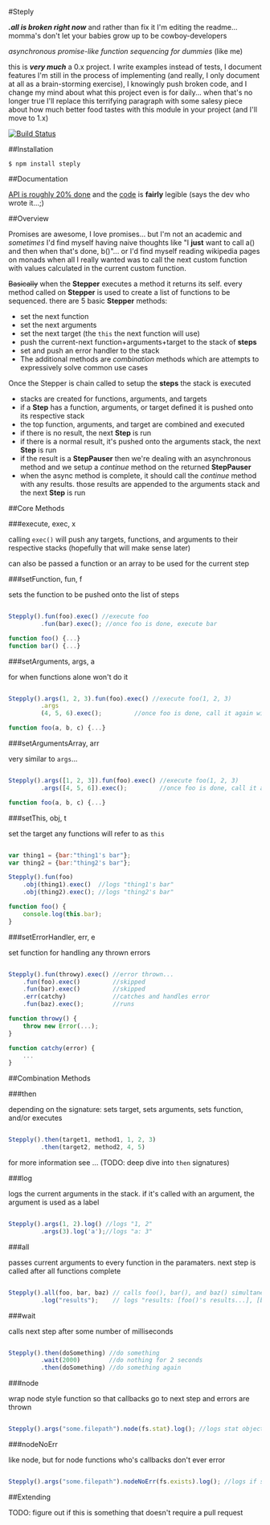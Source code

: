 #Steply

***.all is broken right now*** and rather than fix it I'm editing the readme... momma's don't let your babies grow up to be cowboy-developers

*asynchronous promise-like function sequencing for dummies* (like me)

this is ***very much*** a 0.x project. I write examples instead of tests, I document features I'm still in the process of implementing (and really, I only document at all as a brain-storming exercise), I knowingly push broken code, and I change my mind about what this project even is for daily... when that's no longer true I'll replace this terrifying paragraph with some salesy piece about how much better food tastes with this module in your project (and I'll move to 1.x)

[![Build Status](https://travis-ci.org/dtudury/steply.png)](https://travis-ci.org/dtudury/steply)

##Installation

    $ npm install steply

##Documentation

[API is roughly 20% done](//github.com/dtudury/steply/wiki/Steply) and the [code](//github.com/dtudury/steply/tree/master/lib) is **fairly** legible (says the dev who wrote it...;)

##Overview

Promises are awesome, I love promises... but I'm not an academic and *sometimes* I'd find myself having naive thoughts like "I **just** want to call a() and then when that's done, b()"...  or I'd find myself reading wikipedia pages on monads when all I really wanted was to call the next custom function with values calculated in the current custom function.

~~Basically~~ when the **Stepper** executes a method it returns its self.  every method called on **Stepper** is used to create a list of functions to be sequenced.  there are 5 basic **Stepper** methods:

- set the next function
- set the next arguments
- set the next target (the `this` the next function will use)
- push the current-next function+arguments+target to the stack of **steps**
- set and push an error handler to the stack
- The additional methods are *combination* methods which are attempts to expressively solve common use cases

Once the Stepper is chain called to setup the **steps** the stack is executed

- stacks are created for functions, arguments, and targets
- if a **Step** has a function, arguments, or target defined it is pushed onto its respective stack
- the top function, arguments, and target are combined and executed
- if there is no result, the next **Step** is run
- if there is a normal result, it's pushed onto the arguments stack, the next **Step** is run
- if the result is a **StepPauser** then we're dealing with an asynchronous method and we setup a *continue* method on the returned **StepPauser**
- when the async method is complete, it should call the *continue* method with any results. those results are appended to the arguments stack and the next **Step** is run


##Core Methods




###execute, exec, x

calling `exec()` will push any targets, functions, and arguments to their respective stacks (hopefully that will make sense later)

can also be passed a function or an array to be used for the current step




###setFunction, fun, f

sets the function to be pushed onto the list of steps
```js

Stepply().fun(foo).exec() //execute foo
         .fun(bar).exec(); //once foo is done, execute bar

function foo() {...}
function bar() {...}
```




###setArguments, args, a

for when functions alone won't do it
```js

Stepply().args(1, 2, 3).fun(foo).exec() //execute foo(1, 2, 3)
         .args
         (4, 5, 6).exec();         //once foo is done, call it again with (4, 5, 6)

function foo(a, b, c) {...}
```




###setArgumentsArray, arr

very similar to `args`...

```js

Stepply().args([1, 2, 3]).fun(foo).exec() //execute foo(1, 2, 3)
         .args([4, 5, 6]).exec();         //once foo is done, call it again with (4, 5, 6)

function foo(a, b, c) {...}
```




###setThis, obj, t

set the target any functions will refer to as `this`

```js

var thing1 = {bar:"thing1's bar"};
var thing2 = {bar:"thing2's bar"};

Stepply().fun(foo)
    .obj(thing1).exec()  //logs "thing1's bar"
    .obj(thing2).exec(); //logs "thing2's bar"

function foo() {
    console.log(this.bar);
}
```




###setErrorHandler, err, e

set function for handling any thrown errors

```js

Stepply().fun(throwy).exec() //error thrown...
    .fun(foo).exec()         //skipped
    .fun(bar).exec()         //skipped
    .err(catchy)             //catches and handles error
    .fun(baz).exec();        //runs

function throwy() {
    throw new Error(...);
}

function catchy(error) {
    ...
}
```




##Combination Methods




###then

depending on the signature: sets target, sets arguments, sets function, and/or executes

```js

Stepply().then(target1, method1, 1, 2, 3)
         .then(target2, method2, 4, 5)

```

for more information see ... (TODO: deep dive into `then` signatures)




###log

logs the current arguments in the stack.  if it's called with an argument, the argument is used as a label

```js

Stepply().args(1, 2).log() //logs "1, 2"
         .args(3).log('a');//logs "a: 3"

```




###all

passes current arguments to every function in the paramaters.  next step is called after all functions complete

```js

Stepply().all(foo, bar, baz) // calls foo(), bar(), and baz() simultaneously
         .log("results");    // logs "results: [foo()'s results...], [bar()'s results...], [baz()'s results...]"

```




###wait

calls next step after some number of milliseconds

```js

Stepply().then(doSomething) //do something
         .wait(2000)        //do nothing for 2 seconds
         .then(doSomething) //do something again

```




###node

wrap node style function so that callbacks go to next step and errors are thrown

```js

Stepply().args("some.filepath").node(fs.stat).log(); //logs stat object for some.filepath

```




###nodeNoErr

like node, but for node functions who's callbacks don't ever error

```js

Stepply().args("some.filepath").nodeNoErr(fs.exists).log(); //logs if some.filepath exists

```




##Extending

TODO: figure out if this is something that doesn't require a pull request
